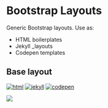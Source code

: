 Bootstrap Layouts
=================

Generic Bootstrap layouts. Use as:
* HTML boilerplates
* Jekyll _layouts
* Codepen templates


## Base layout

[![html](https://img.shields.io/badge/html--orange.svg)](https://github.com/highweb/bootstrap-layouts/blob/master/base.html)
[![jekyll](https://img.shields.io/badge/jekyll--red.svg)](https://github.com/highweb/bootstrap-layouts/blob/master/base.html)
[![codepen](https://img.shields.io/badge/codepen--d3d3d3.svg)](https://codepen.io/tonystar/pen/qagELN)

<img src="https://cdn.rawgit.com/highweb/bootstrap-layouts/c96bed702b9f8e1a937b8eabaedc801eee016ebc/base.png"/>
